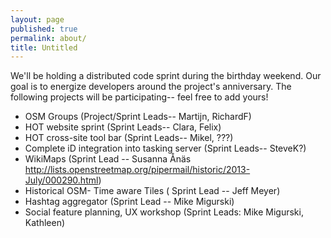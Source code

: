 ```yaml
---
layout: page
published: true
permalink: about/
title: Untitled
---
```


We'll be holding a distributed code sprint during the birthday weekend. Our goal is to energize developers around the project's anniversary. The following projects will be participating-- feel free to add yours!
- OSM Groups (Project/Sprint Leads-- Martijn, RichardF)
- HOT website sprint (Sprint Leads-- Clara, Felix)
- HOT cross-site tool bar (Sprint Leads-- Mikel, ???)
- Complete iD integration into tasking server (Sprint Leads-- SteveK?)
- WikiMaps (Sprint Lead -- Susanna Ånäs http://lists.openstreetmap.org/pipermail/historic/2013-July/000290.html)
- Historical OSM- Time aware Tiles ( Sprint Lead -- Jeff Meyer)
- Hashtag aggregator (Sprint Lead -- Mike Migurski)
- Social feature planning, UX workshop (Sprint Leads: Mike Migurski, Kathleen)